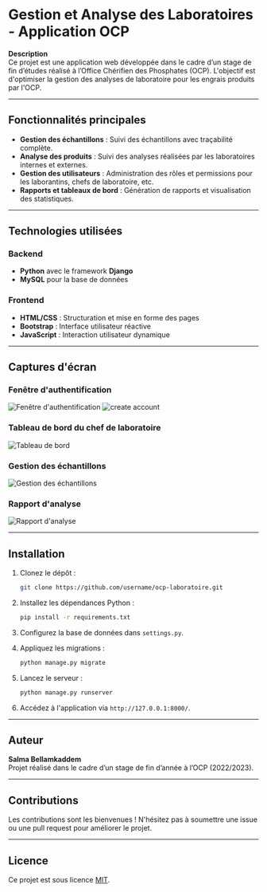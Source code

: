 # Gestion et Analyse des Laboratoires - Application OCP

**Description**  
Ce projet est une application web développée dans le cadre d’un stage de fin d’études réalisé à l’Office Chérifien des Phosphates (OCP). L'objectif est d'optimiser la gestion des analyses de laboratoire pour les engrais produits par l'OCP.

---

## Fonctionnalités principales
- **Gestion des échantillons** : Suivi des échantillons avec traçabilité complète.
- **Analyse des produits** : Suivi des analyses réalisées par les laboratoires internes et externes.
- **Gestion des utilisateurs** : Administration des rôles et permissions pour les laborantins, chefs de laboratoire, etc.
- **Rapports et tableaux de bord** : Génération de rapports et visualisation des statistiques.

---

## Technologies utilisées

### Backend
- **Python** avec le framework **Django**
- **MySQL** pour la base de données

### Frontend
- **HTML/CSS** : Structuration et mise en forme des pages
- **Bootstrap** : Interface utilisateur réactive
- **JavaScript** : Interaction utilisateur dynamique

---

## Captures d'écran

### Fenêtre d'authentification
![Fenêtre d'authentification](images/fenetre_authentification.png)
![create account](https://github.com/user-attachments/assets/5c6731f7-bbda-46e8-8cb8-aea67eb4b10d)

### Tableau de bord du chef de laboratoire
![Tableau de bord](images/tableau_bord_chef.png)

### Gestion des échantillons
![Gestion des échantillons](images/gestion_echantillons.png)

### Rapport d'analyse
![Rapport d'analyse](images/rapport_analyse.png)

---

## Installation

1. Clonez le dépôt :
   ```bash
   git clone https://github.com/username/ocp-laboratoire.git
   ```

2. Installez les dépendances Python :
   ```bash
   pip install -r requirements.txt
   ```

3. Configurez la base de données dans `settings.py`.

4. Appliquez les migrations :
   ```bash
   python manage.py migrate
   ```

5. Lancez le serveur :
   ```bash
   python manage.py runserver
   ```

6. Accédez à l'application via `http://127.0.0.1:8000/`.

---

## Auteur
**Salma Bellamkaddem**  
Projet réalisé dans le cadre d’un stage de fin d’année à l’OCP (2022/2023).

---

## Contributions
Les contributions sont les bienvenues ! N'hésitez pas à soumettre une issue ou une pull request pour améliorer le projet.

---

## Licence
Ce projet est sous licence [MIT](LICENSE).
